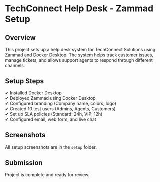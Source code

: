 # TechConnect Help Desk - Zammad Setup  

## Overview  
This project sets up a help desk system for TechConnect Solutions using Zammad and Docker Desktop. The system helps track customer issues, manage tickets, and allows support agents to respond through different channels.  

## Setup Steps  
✔ Installed Docker Desktop  
✔ Deployed Zammad using Docker Desktop  
✔ Configured branding (Company name, colors, logo)  
✔ Created 10 test users (Admins, Agents, Customers)  
✔ Set up SLA policies (Standard: 24h, VIP: 12h)  
✔ Configured email, web form, and live chat  

## Screenshots  
All setup screenshots are in the `setup` folder.  

## Submission  
Project is complete and ready for review.  
